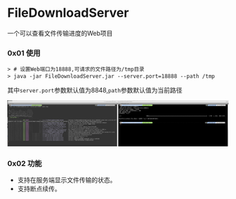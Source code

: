 # FileDownloadServer

一个可以查看文件传输进度的Web项目

### 0x01 使用

```
> # 设置Web端口为18888,可请求的文件路径为/tmp目录
> java -jar FileDownloadServer.jar --server.port=18888 --path /tmp
```

其中`server.port`参数默认值为8848,`path`参数默认值为当前路径


![](./img/screenshot.jpeg)

### 0x02 功能

* 支持在服务端显示文件传输的状态。
* 支持断点续传。
